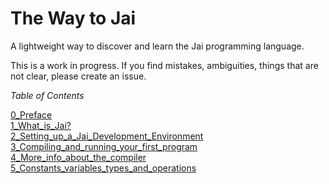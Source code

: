 # The Way to Jai
A lightweight way to discover and learn the Jai programming language.

This is a work in progress.
If you find mistakes, ambiguities, things that are not clear, please create an issue.

_Table of Contents_

   [0_Preface](https://github.com/Ivo-Balbaert/The_Way_to_Jai/)  
   [1_What_is_Jai?](https://github.com/Ivo-Balbaert/The_Way_to_Jai/tree/main/1_What_is_Jai)  
   [2_Setting_up_a_Jai_Development_Environment](https://github.com/Ivo-Balbaert/The_Way_to_Jai/tree/main/2_Setting_up_a_Jai_Development_Environment)  
   [3_Compiling_and_running_your_first_program](https://github.com/Ivo-Balbaert/The_Way_to_Jai/tree/main/3_Compiling_and_running_your_first_program)  
   [4_More_info_about_the_compiler](https://github.com/Ivo-Balbaert/The_Way_to_Jai/tree/main/4_More_info_about_the_compiler)  
   [5_Constants_variables_types_and_operations](https://github.com/Ivo-Balbaert/The_Way_to_Jai/tree/main/5_Constants_variables_types_and_operations)   

